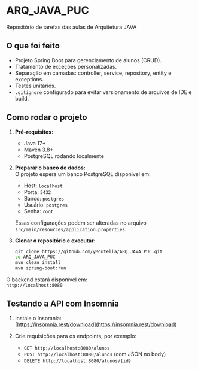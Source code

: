 # ARQ_JAVA_PUC
Repositório de tarefas das aulas de Arquitetura JAVA

## O que foi feito

- Projeto Spring Boot para gerenciamento de alunos (CRUD).
- Tratamento de exceções personalizadas.
- Separação em camadas: controller, service, repository, entity e exceptions.
- Testes unitários.
- `.gitignore` configurado para evitar versionamento de arquivos de IDE e build.

## Como rodar o projeto

1. **Pré-requisitos:**  
   - Java 17+  
   - Maven 3.8+  
   - PostgreSQL rodando localmente

2. **Preparar o banco de dados:**  
   O projeto espera um banco PostgreSQL disponível em:
   - Host: `localhost`
   - Porta: `5432`
   - Banco: `postgres`
   - Usuário: `postgres`
   - Senha: `root`

   Essas configurações podem ser alteradas no arquivo `src/main/resources/application.properties`.

3. **Clonar o repositório e executar:**  
    ```bash
    git clone https://github.com/yMoutella/ARQ_JAVA_PUC.git
    cd ARQ_JAVA_PUC
    mvn clean install
    mvn spring-boot:run
    ```

O backend estará disponível em:  
`http://localhost:8080`

## Testando a API com Insomnia

1. Instale o Insomnia:  
   [https://insomnia.rest/download](https://insomnia.rest/download)

2. Crie requisições para os endpoints, por exemplo:
   - `GET http://localhost:8080/alunos`
   - `POST http://localhost:8080/alunos` (com JSON no body)
   - `DELETE http://localhost:8080/alunos/{id}`
